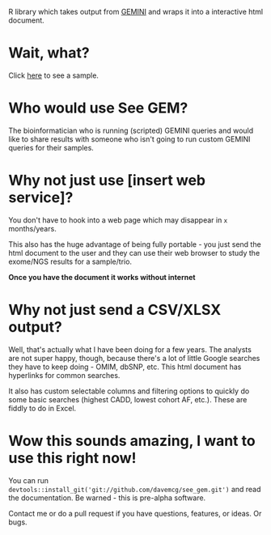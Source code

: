 R library which takes output from [GEMINI](http://gemini.readthedocs.io) and wraps it into a interactive html document. 

# Wait, what?
Click [here](https://cdn.rawgit.com/davemcg/see_gem/master/inst/extdata/demo.html?raw=True) to see a sample.

# Who would use See GEM?
The bioinformatician who is running (scripted) GEMINI queries and would like to share results with someone who isn't going to run custom GEMINI queries for their samples. 

# Why not just use [insert web service]?
You don't have to hook into a web page which may disappear in `x` months/years. 

This also has the huge advantage of being fully portable - you just send the html document to the user and they can use their web browser to study the exome/NGS results for a sample/trio. 

**Once you have the document it works without internet**

# Why not just send a CSV/XLSX output?
Well, that's actually what I have been doing for a few years. The analysts are not super happy, though, because there's a lot of little Google searches they have to keep doing - OMIM, dbSNP, etc. This html document has hyperlinks for common searches. 

It also has custom selectable columns and filtering options to quickly do some basic searches (highest CADD, lowest cohort AF, etc.). These are fiddly to do in Excel. 

# Wow this sounds amazing, I want to use this right now!
You can run `devtools::install_git('git://github.com/davemcg/see_gem.git')` and read the documentation. Be warned - this is pre-alpha software. 

Contact me or do a pull request if you have questions, features, or ideas. Or bugs. 

